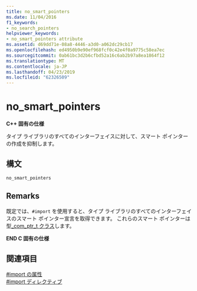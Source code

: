 ```yaml
---
title: no_smart_pointers
ms.date: 11/04/2016
f1_keywords:
- no_search_pointers
helpviewer_keywords:
- no_smart_pointers attribute
ms.assetid: d69dd71e-08a8-4446-a3d0-a062dc29cb17
ms.openlocfilehash: ed4950b9e90ef968fcf0c42e4f0a9775c58ea7ec
ms.sourcegitcommit: 0ab61bc3d2b6cfbd52a16c6ab2b97a8ea1864f12
ms.translationtype: MT
ms.contentlocale: ja-JP
ms.lasthandoff: 04/23/2019
ms.locfileid: "62326509"
---
```

# <a name="nosmartpointers"></a>no_smart_pointers
**C++ 固有の仕様**

タイプ ライブラリのすべてのインターフェイスに対して、スマート ポインターの作成を抑制します。

## <a name="syntax"></a>構文

```
no_smart_pointers
```

## <a name="remarks"></a>Remarks

既定では、`#import` を使用すると、タイプ ライブラリのすべてのインターフェイスのスマート ポインター宣言を取得できます。 これらのスマート ポインターは型[_com_ptr_t クラス](../cpp/com-ptr-t-class.md)します。

**END C 固有の仕様**

## <a name="see-also"></a>関連項目

[#import の属性](../preprocessor/hash-import-attributes-cpp.md)<br/>
[#import ディレクティブ](../preprocessor/hash-import-directive-cpp.md)